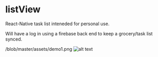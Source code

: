 # listView
React-Native task list inteneded for personal use.

Will have a log in using a firebase back end to keep a grocery/task list synced.

/blob/master/assets/demo1.png
![alt text](https://raw.githubusercontent.com/homercrates/listView/blob/master/assets/demo1.png)

